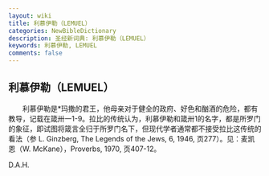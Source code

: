 ```yaml
---
layout: wiki
title: 利慕伊勒（LEMUEL）
categories: NewBibleDictionary
description: 圣经新词典: 利慕伊勒（LEMUEL）
keywords: 利慕伊勒, LEMUEL
comments: false
---
```


## 利慕伊勒（LEMUEL）

　　利慕伊勒是*玛撒的君王，他母亲对于健全的政府、好色和酗酒的危险，都有教导，记载在箴卅一1-9。拉比的传统认为，利慕伊勒和箴卅1的名字，都是所罗门的象征，即试图将箴言全归于所罗门名下，但现代学者通常都不接受拉比这传统的看法（参 L. Ginzberg, The Legends of the Jews, 6, 1946, 页277）。见：麦凯恩（W. McKane），Proverbs, 1970, 页407-12。

D.A.H.








